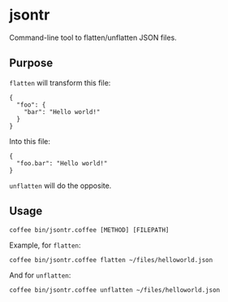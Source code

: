 jsontr
======

Command-line tool to flatten/unflatten JSON files.

## Purpose

`flatten` will transform this file:

    {
      "foo": {
        "bar": "Hello world!"
      }
    }

Into this file:

    {
      "foo.bar": "Hello world!"
    }

`unflatten` will do the opposite.

## Usage

    coffee bin/jsontr.coffee [METHOD] [FILEPATH]
    
Example, for `flatten`:

    coffee bin/jsontr.coffee flatten ~/files/helloworld.json

And for `unflatten`:

    coffee bin/jsontr.coffee unflatten ~/files/helloworld.json
